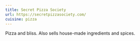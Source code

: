 ```yaml
---
title: Secret Pizza Society
url: https://secretpizzasociety.com/
cuisine: pizza
---
```

Pizza and bliss. Also sells house-made ingredients and spices.